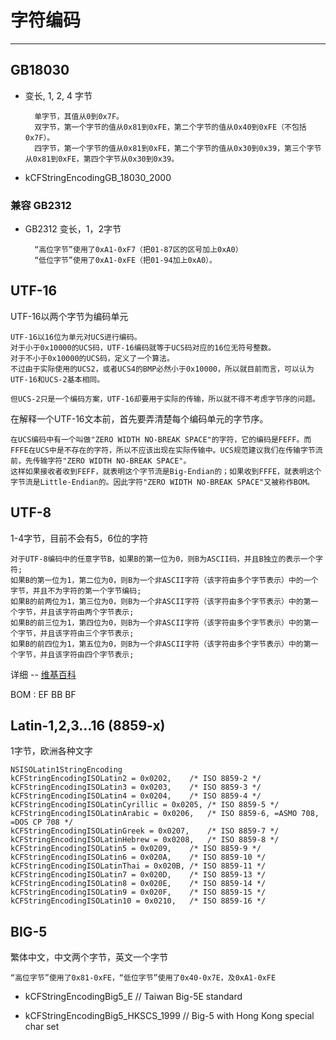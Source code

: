 字符编码
===
***

## GB18030
* 变长, 1, 2, 4 字节
		
		单字节，其值从0到0x7F。
		双字节，第一个字节的值从0x81到0xFE，第二个字节的值从0x40到0xFE（不包括0x7F）。
		四字节，第一个字节的值从0x81到0xFE，第二个字节的值从0x30到0x39，第三个字节从0x81到0xFE，第四个字节从0x30到0x39。
		
* kCFStringEncodingGB_18030_2000
		
### 兼容 GB2312
* GB2312 变长，1，2字节

		“高位字节”使用了0xA1-0xF7（把01-87区的区号加上0xA0）
		“低位字节”使用了0xA1-0xFE（把01-94加上0xA0）。
		
## UTF-16

UTF-16以两个字节为编码单元

	UTF-16以16位为单元对UCS进行编码。
	对于小于0x10000的UCS码，UTF-16编码就等于UCS码对应的16位无符号整数。
	对于不小于0x10000的UCS码，定义了一个算法。
	不过由于实际使用的UCS2，或者UCS4的BMP必然小于0x10000，所以就目前而言，可以认为UTF-16和UCS-2基本相同。
	
	但UCS-2只是一个编码方案，UTF-16却要用于实际的传输，所以就不得不考虑字节序的问题。
	
在解释一个UTF-16文本前，首先要弄清楚每个编码单元的字节序。
	
	在UCS编码中有一个叫做"ZERO WIDTH NO-BREAK SPACE"的字符，它的编码是FEFF。而FFFE在UCS中是不存在的字符，所以不应该出现在实际传输中。UCS规范建议我们在传输字节流前，先传输字符"ZERO WIDTH NO-BREAK SPACE"。 
	这样如果接收者收到FEFF，就表明这个字节流是Big-Endian的；如果收到FFFE，就表明这个字节流是Little-Endian的。因此字符"ZERO WIDTH NO-BREAK SPACE"又被称作BOM。 
	
	
## UTF-8

1-4字节，目前不会有5，6位的字符

	对于UTF-8编码中的任意字节B，如果B的第一位为0，则B为ASCII码，并且B独立的表示一个字符;
	如果B的第一位为1，第二位为0，则B为一个非ASCII字符（该字符由多个字节表示）中的一个字节，并且不为字符的第一个字节编码;
	如果B的前两位为1，第三位为0，则B为一个非ASCII字符（该字符由多个字节表示）中的第一个字节，并且该字符由两个字节表示;
	如果B的前三位为1，第四位为0，则B为一个非ASCII字符（该字符由多个字节表示）中的第一个字节，并且该字符由三个字节表示;
	如果B的前四位为1，第五位为0，则B为一个非ASCII字符（该字符由多个字节表示）中的第一个字节，并且该字符由四个字节表示;
	
详细 -- [维基百科](http://zh.wikipedia.org/wiki/UTF-8)

BOM : EF BB BF

## Latin-1,2,3…16 (8859-x)

1字节，欧洲各种文字

	NSISOLatin1StringEncoding
    kCFStringEncodingISOLatin2 = 0x0202,	/* ISO 8859-2 */
    kCFStringEncodingISOLatin3 = 0x0203,	/* ISO 8859-3 */
    kCFStringEncodingISOLatin4 = 0x0204,	/* ISO 8859-4 */
    kCFStringEncodingISOLatinCyrillic = 0x0205,	/* ISO 8859-5 */
    kCFStringEncodingISOLatinArabic = 0x0206,	/* ISO 8859-6, =ASMO 708, =DOS CP 708 */
    kCFStringEncodingISOLatinGreek = 0x0207,	/* ISO 8859-7 */
    kCFStringEncodingISOLatinHebrew = 0x0208,	/* ISO 8859-8 */
    kCFStringEncodingISOLatin5 = 0x0209,	/* ISO 8859-9 */
    kCFStringEncodingISOLatin6 = 0x020A,	/* ISO 8859-10 */
    kCFStringEncodingISOLatinThai = 0x020B,	/* ISO 8859-11 */
    kCFStringEncodingISOLatin7 = 0x020D,	/* ISO 8859-13 */
    kCFStringEncodingISOLatin8 = 0x020E,	/* ISO 8859-14 */
    kCFStringEncodingISOLatin9 = 0x020F,	/* ISO 8859-15 */
    kCFStringEncodingISOLatin10 = 0x0210,	/* ISO 8859-16 */

## BIG-5

繁体中文，中文两个字节，英文一个字节

	“高位字节”使用了0x81-0xFE，“低位字节”使用了0x40-0x7E，及0xA1-0xFE
	
* kCFStringEncodingBig5_E    // Taiwan Big-5E standard

* kCFStringEncodingBig5_HKSCS_1999 // Big-5 with Hong Kong special char set
